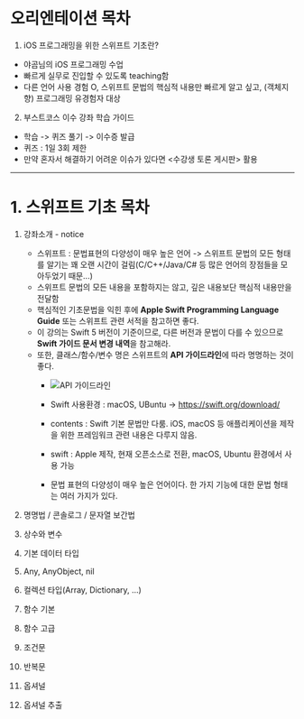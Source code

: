 # 오리엔테이션 목차
1. iOS 프로그래밍을 위한 스위프트 기초란?
  - 야곰님의 iOS 프로그래밍 수업
  - 빠르게 실무로 진입할 수 있도록 teaching함
  - 다른 언어 사용 경험 O, 스위프트 문법의 핵심적 내용만 빠르게 알고 싶고, (객체지향) 프로그래밍 유경험자 대상

2. 부스트코스 이수 강좌 학습 가이드
  - 학습 -> 퀴즈 풀기 -> 이수증 발급
  - 퀴즈 : 1일 3회 제한
  - 만약 혼자서 해결하기 어려운 이슈가 있다면 <수강생 토론 게시판> 활용

---
# 1. 스위프트 기초 목차
  1. 강좌소개
    - notice
      - 스위프트 : 문법표현의 다양성이 매우 높은 언어 -> 스위프트 문법의 모든 형태를 알기는 꽤 오랜 시간이 걸림(C/C++/Java/C# 등 많은 언어의 장점들을 모아두었기 때문...)
      - 스위프트 문법의 모든 내용을 포함하지는 않고, 깊은 내용보단 핵심적 내용만을 전달함
      - 핵심적인 기초문법을 익힌 후에 **Apple Swift Programming Language Guide** 또는 스위프트 관련 서적을 참고하면 좋다.
      - 이 강의는 Swift 5 버전이 기준이므로, 다른 버전과 문법이 다를 수 있으므로 **Swift 가이드 문서 변경 내역**을 참고해라.
      - 또한, 클래스/함수/변수 명은 스위프트의 **API 가이드라인**에 따라 명명하는 것이 좋다.
        - ![API 가이드라인](https://gist.github.com/godrm/d07ae33973bf71c5324058406dfe42dd)

		- Swift 사용환경 : macOS, UBuntu -> https://swift.org/download/
		- contents : Swift 기본 문법만 다룸. iOS, macOS 등 애플리케이션을 제작을 위한 프레임워크 관련 내용은 다루지 않음.
		- swift : Apple 제작, 현재 오픈소스로 전환, macOS, Ubuntu 환경에서 사용 가능
		- 문법 표현의 다양성이 매우 높은 언어이다. 한 가지 기능에 대한 문법 형태는 여러 가지가 있다.
        
  2. 명명법 / 콘솔로그 / 문자열 보간법
  
  3. 상수와 변수
  
  4. 기본 데이터 타입
  
  5. Any, AnyObject, nil
  
  6. 컬렉션 타입(Array, Dictionary, ...)
  
  7. 함수 기본
  
  8. 함수 고급
  
  9. 조건문
  
  10. 반복문
  
  11. 옵셔널
  
  12. 옵셔널 추출
